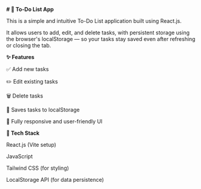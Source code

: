 **# 📝 To-Do List App**

This is a simple and intuitive To-Do List application built using React.js.

It allows users to add, edit, and delete tasks, with persistent storage using the browser's localStorage — so your tasks stay saved even after refreshing or closing the tab.


**✨ Features**

✅ Add new tasks

✏️ Edit existing tasks

🗑️ Delete tasks

💾 Saves tasks to localStorage

📱 Fully responsive and user-friendly UI


**🚀 Tech Stack**

React.js (Vite setup)

JavaScript 

Tailwind CSS (for styling)

LocalStorage API (for data persistence)

